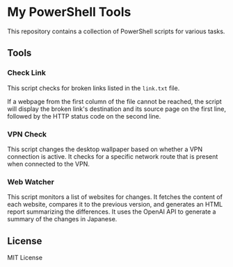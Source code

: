 # My PowerShell Tools

This repository contains a collection of PowerShell scripts for various tasks.

## Tools

### Check Link

This script checks for broken links listed in the `link.txt` file.

If a webpage from the first column of the file cannot be reached, the script will display the broken link's destination and its source page on the first line, followed by the HTTP status code on the second line.

### VPN Check

This script changes the desktop wallpaper based on whether a VPN connection is active. It checks for a specific network route that is present when connected to the VPN.

### Web Watcher

This script monitors a list of websites for changes. It fetches the content of each website, compares it to the previous version, and generates an HTML report summarizing the differences. It uses the OpenAI API to generate a summary of the changes in Japanese.

## License

MIT License
